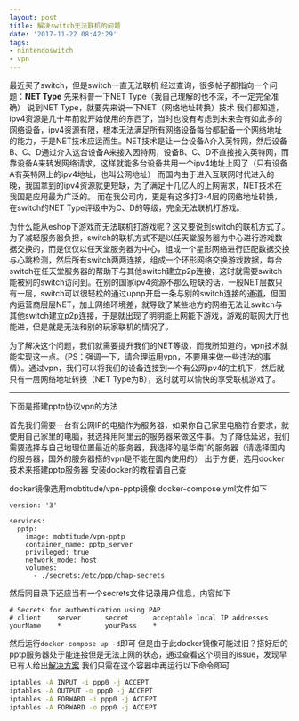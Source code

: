 ```yaml
---
layout: post
title: 解决switch无法联机的问题
date: '2017-11-22 08:42:29'
tags:
- nintendoswitch
- vpn
---
```


最近买了switch，但是switch一直无法联机
经过查询，很多帖子都指向一个问题：**NET Type**
先来科普一下NET Type（我自己理解的也不深，不一定完全准确）
说到NET Type，就要先来说一下NET（网络地址转换）技术
我们都知道，ipv4资源是几十年前就开始使用的东西了，当时也没有考虑到未来会有如此多的网络设备，ipv4资源有限，根本无法满足所有网络设备每台都配备一个网络地址的能力，于是NET技术应运而生。NET技术是让一台设备A介入英特网，然后设备B、C、D通过介入这台设备A来接入因特网，设备B、C、D不直接接入英特网，而靠设备A来转发网络请求，这样就能多台设备共用一个ipv4地址上网了（只有设备A有英特网上的ipv4地址，也叫公网地址）
而国内由于进入互联网时代进入的晚，我国拿到的ipv4资源就更短缺，为了满足十几亿人的上网需求，NET技术在我国是应用最为广泛的。
而在我公司内，更是有这多打3-4层的网络地址转换，在switch的NET Type评级中为C、D的等级，完全无法联机打游戏。

为什么能从eshop下游戏而无法联机打游戏呢？这又要说到switch的联机方式了。为了减轻服务器负担，switch的联机方式不是以任天堂服务器为中心进行游戏数据交换的，而是仅仅以任天堂服务器为中心，组成一个星形网络进行匹配数据交换与心跳检测，然后所有switch两两连接，组成一个环形网络交换游戏数据，每台switch在任天堂服务器的帮助下与其他switch建立p2p连接，这时就需要switch能被别的switch访问到。在别的国家ipv4资源不那么短缺的话，一般NET层数只有一层，switch可以很轻松的通过upnp开启一条与别的switch连接的通道，但国内运营商层层NET，加上网络环境差，就导致了某些地方的网络无法让switch与其他switch建立p2p连接，于是就出现了明明能上网能下游戏，游戏的联网大厅也能进，但是就是无法和别的玩家联机的情况了。

为了解决这个问题，我们就需要提升我们的NET等级，而我所知道的，vpn技术就能实现这一点。（PS：强调一下，请合理运用vpn，不要用来做一些违法的事情）。通过vpn，我们可以将我们的设备连接到一个有公网ipv4的主机下，然后就只有一层网络地址转换（NET Type为B），这时就可以愉快的享受联机游戏了。

---

下面是搭建pptp协议vpn的方法

首先我们需要一台有公网IP的电脑作为服务器，如果你自己家里电脑符合要求，就使用自己家里的电脑，我选择用阿里云的服务器来做这件事。为了降低延迟，我们需要选择与自己地理位置最近的服务器，我选择的是华南1的服务器（请选择国内的服务器，国外的服务器搭的vpn是不能在国内使用的）
出于方便，选用docker技术来搭建pptp服务器
安装docker的教程请自己查

docker镜像选用mobtitude/vpn-pptp镜像
docker-compose.yml文件如下
``` docker-compose
version: '3'

services:
  pptp:
    image: mobtitude/vpn-pptp
    container_name: pptp_server
    privileged: true
    network_mode: host
    volumes:
      - ./secrets:/etc/ppp/chap-secrets
```

然后同目录下还应当有一个secrets文件记录用户信息，内容如下
```
# Secrets for authentication using PAP
# client    server      secret      acceptable local IP addresses
yourName    *           yourPass    *
```

然后运行```docker-compose up -d```即可
但是由于此docker镜像可能过旧？搭好后的pptp服务器处于能连接但是无法上网的状态，通过查看这个项目的issue，发现早已有人给出[解决方案](https://github.com/mobtitude/docker-vpn-pptp/issues/16)
我们只需在这个容器中再运行以下命令即可
``` bash
iptables -A INPUT -i ppp0 -j ACCEPT
iptables -A OUTPUT -o ppp0 -j ACCEPT
iptables -A FORWARD -i ppp0 -j ACCEPT
iptables -A FORWARD -o ppp0 -j ACCEPT
```